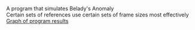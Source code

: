 A program that simulates Belady's Anomaly  
Certain sets of references use certain sets of frame sizes most effectively
[Graph of program results](Beladys.png)
